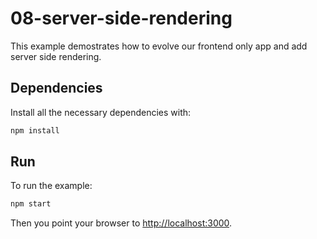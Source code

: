 # 08-server-side-rendering

This example demostrates how to evolve our frontend only app and add server side rendering.

## Dependencies

Install all the necessary dependencies with:

```bash
npm install
```

## Run

To run the example:

```bash
npm start
```

Then you point your browser to [http://localhost:3000](localhost:3000).


